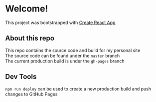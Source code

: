 # Welcome!

This project was bootstrapped with [Create React App](https://github.com/facebook/create-react-app).

## About this repo

This repo contains the source code and build for my personal site<br>
The source code can be found under the `master` branch<br>
The current production build is under the `gh-pages` branch

## Dev Tools

`npm run deploy` can be used to create a new production build and push changes to GitHub Pages